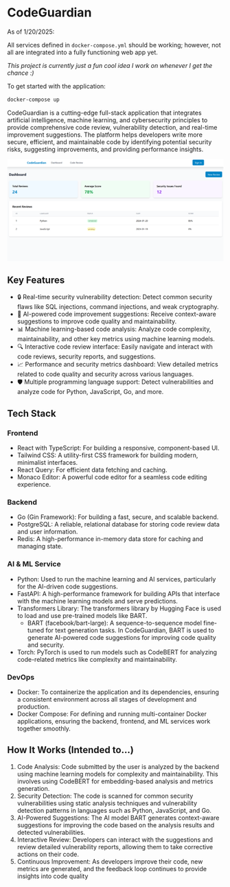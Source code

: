 # CodeGuardian

As of 1/20/2025:

All services defined in `docker-compose.yml` should be working; however, not all are integrated into a fully functioning web app yet.

*This project is currently just a fun cool idea I work on whenever I get the chance :)*

To get started with the application:

```bash
docker-compose up 
```



CodeGuardian is a cutting-edge full-stack application that integrates artificial intelligence, machine learning, and cybersecurity principles to provide comprehensive code review, vulnerability detection, and real-time improvement suggestions. The platform helps developers write more secure, efficient, and maintainable code by identifying potential security risks, suggesting improvements, and providing performance insights.

![Dashboard Image](images/code1.png)

## Key Features

- 🔒 Real-time security vulnerability detection: Detect common security flaws like SQL injections, command injections, and weak cryptography.
- 🤖 AI-powered code improvement suggestions: Receive context-aware suggestions to improve code quality and maintainability.
- 📊 Machine learning-based code analysis: Analyze code complexity, maintainability, and other key metrics using machine learning models.
- 🔍 Interactive code review interface: Easily navigate and interact with code reviews, security reports, and suggestions.
- 📈 Performance and security metrics dashboard: View detailed metrics related to code quality and security across various languages.
- 🛡️ Multiple programming language support: Detect vulnerabilities and analyze code for Python, JavaScript, Go, and more.

## Tech Stack

### Frontend

- React with TypeScript: For building a responsive, component-based UI.
- Tailwind CSS: A utility-first CSS framework for building modern, minimalist interfaces.
- React Query: For efficient data fetching and caching.
- Monaco Editor: A powerful code editor for a seamless code editing experience.

### Backend

- Go (Gin Framework): For building a fast, secure, and scalable backend.
- PostgreSQL: A reliable, relational database for storing code review data and user information.
- Redis: A high-performance in-memory data store for caching and managing state.

### AI & ML Service

- Python: Used to run the machine learning and AI services, particularly for the AI-driven code suggestions.
- FastAPI: A high-performance framework for building APIs that interface with the machine learning models and serve predictions.
- Transformers Library: The transformers library by Hugging Face is used to load and use pre-trained models like BART.
    - BART (facebook/bart-large): A sequence-to-sequence model fine-tuned for text generation tasks. In CodeGuardian, BART is used to generate AI-powered code suggestions for improving code quality and security.
- Torch: PyTorch is used to run models such as CodeBERT for analyzing code-related metrics like complexity and maintainability.

### DevOps

- Docker: To containerize the application and its dependencies, ensuring a consistent environment across all stages of development and production.
- Docker Compose: For defining and running multi-container Docker applications, ensuring the backend, frontend, and ML services work together smoothly.

## How It Works (Intended to...)

1. Code Analysis: Code submitted by the user is analyzed by the backend using machine learning models for complexity and maintainability. This involves using CodeBERT for embedding-based analysis and metrics generation.
2. Security Detection: The code is scanned for common security vulnerabilities using static analysis techniques and vulnerability detection patterns in languages such as Python, JavaScript, and Go.
3. AI-Powered Suggestions: The AI model BART generates context-aware suggestions for improving the code based on the analysis results and detected vulnerabilities.
4. Interactive Review: Developers can interact with the suggestions and review detailed vulnerability reports, allowing them to take corrective actions on their code.
5. Continuous Improvement: As developers improve their code, new metrics are generated, and the feedback loop continues to provide insights into code quality
